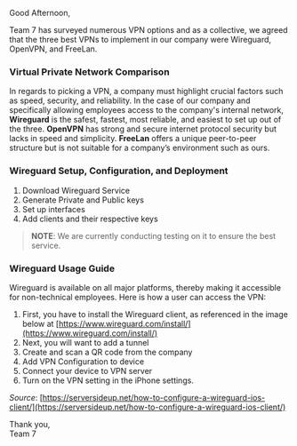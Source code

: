 Good Afternoon,

Team 7 has surveyed numerous VPN options and as a collective, we agreed that the three best VPNs to implement in our company were Wireguard, OpenVPN, and FreeLan.

### Virtual Private Network Comparison

In regards to picking a VPN, a company must highlight crucial factors such as speed, security, and reliability. In the case of our company and specifically allowing employees access to the company's internal network, **Wireguard** is the safest, fastest, most reliable, and easiest to set up out of the three. **OpenVPN** has strong and secure internet protocol security but lacks in speed and simplicity. **FreeLan** offers a unique peer-to-peer structure but is not suitable for a company’s environment such as ours.

### Wireguard Setup, Configuration, and Deployment

1. Download Wireguard Service
2. Generate Private and Public keys
3. Set up interfaces
4. Add clients and their respective keys

> **NOTE**: We are currently conducting testing on it to ensure the best service.

### Wireguard Usage Guide

Wireguard is available on all major platforms, thereby making it accessible for non-technical employees. Here is how a user can access the VPN:

1. First, you have to install the Wireguard client, as referenced in the image below at [https://www.wireguard.com/install/](https://www.wireguard.com/install/)
2. Next, you will want to add a tunnel
3. Create and scan a QR code from the company
4. Add VPN Configuration to device
5. Connect your device to VPN server
6. Turn on the VPN setting in the iPhone settings.

*Source*: [https://serversideup.net/how-to-configure-a-wireguard-ios-client/](https://serversideup.net/how-to-configure-a-wireguard-ios-client/)

Thank you,  
Team 7
